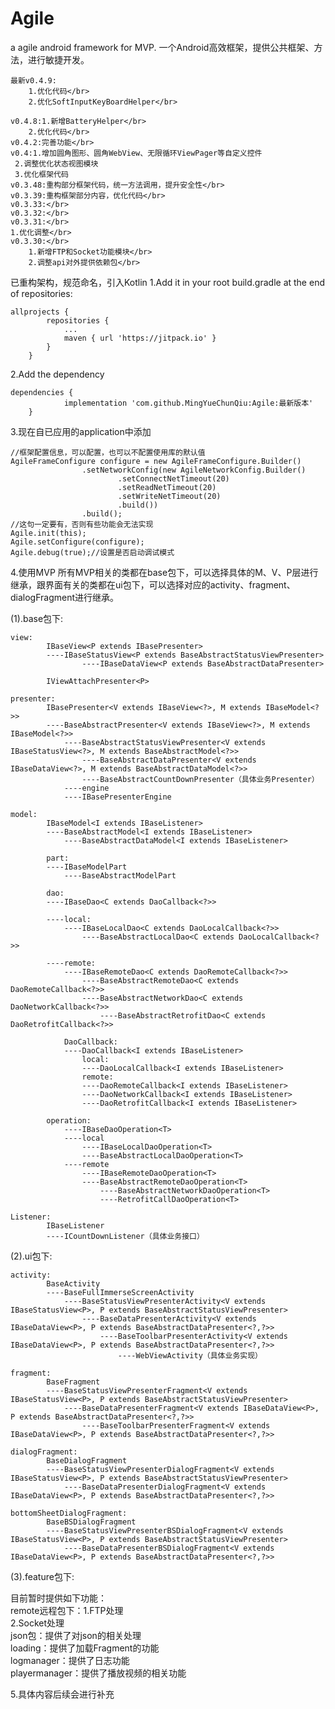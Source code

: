 # Agile
a agile android framework for MVP.
一个Android高效框架，提供公共框架、方法，进行敏捷开发。

    最新v0.4.9:
    	1.优化代码</br>
    	2.优化SoftInputKeyBoardHelper</br>
	
    v0.4.8:1.新增BatteryHelper</br>
    	2.优化代码</br>
    v0.4.2:完善功能</br>
    v0.4:1.增加圆角图形、圆角WebView、无限循环ViewPager等自定义控件
	 2.调整优化状态视图模块
	 3.优化框架代码
    v0.3.48:重构部分框架代码，统一方法调用，提升安全性</br>
    v0.3.39:重构框架部分内容，优化代码</br>
    v0.3.33:</br>
    v0.3.32:</br>
    v0.3.31:</br>
	1.优化调整</br>
    v0.3.30:</br>
    	1.新增FTP和Socket功能模块</br>
    	2.调整api对外提供依赖包</br>

已重构架构，规范命名，引入Kotlin
1.Add it in your root build.gradle at the end of repositories:
```
allprojects {
		repositories {
			...
			maven { url 'https://jitpack.io' }
		}
	}
```
2.Add the dependency
```
dependencies {
	        implementation 'com.github.MingYueChunQiu:Agile:最新版本'
	}
```

3.现在自已应用的application中添加
```
//框架配置信息，可以配置，也可以不配置使用库的默认值
AgileFrameConfigure configure = new AgileFrameConfigure.Builder()
                .setNetworkConfig(new AgileNetworkConfig.Builder()
                        .setConnectNetTimeout(20)
                        .setReadNetTimeout(20)
                        .setWriteNetTimeout(20)
                        .build())
                .build();
//这句一定要有，否则有些功能会无法实现
Agile.init(this);
Agile.setConfigure(configure);
Agile.debug(true);//设置是否启动调试模式
```
4.使用MVP
所有MVP相关的类都在base包下，可以选择具体的M、V、P层进行继承，跟界面有关的类都在ui包下，可以选择对应的activity、fragment、dialogFragment进行继承。

(1).base包下:

```
view:		
		IBaseView<P extends IBasePresenter>
	  	----IBaseStatusView<P extends BaseAbstractStatusViewPresenter>
	     	    ----IBaseDataView<P extends BaseAbstractDataPresenter>
		    
		IViewAttachPresenter<P>
	
presenter:	
		IBasePresenter<V extends IBaseView<?>, M extends IBaseModel<?>>
		----BaseAbstractPresenter<V extends IBaseView<?>, M extends IBaseModel<?>>
		    ----BaseAbstractStatusViewPresenter<V extends IBaseStatusView<?>, M extends BaseAbstractModel<?>>
		        ----BaseAbstractDataPresenter<V extends IBaseDataView<?>, M extends BaseAbstractDataModel<?>>
			    ----BaseAbstractCountDownPresenter（具体业务Presenter）
	        ----engine
		    ----IBasePresenterEngine
		    
model:		
		IBaseModel<I extends IBaseListener>
		----BaseAbstractModel<I extends IBaseListener>
		    ----BaseAbstractDataModel<I extends IBaseListener>
		
		part:
		----IBaseModelPart
		    ----BaseAbstractModelPart
		    
		dao:
		----IBaseDao<C extends DaoCallback<?>>
		
		----local:
		    ----IBaseLocalDao<C extends DaoLocalCallback<?>>
		        ----BaseAbstractLocalDao<C extends DaoLocalCallback<?>>
			
		----remote:
		    ----IBaseRemoteDao<C extends DaoRemoteCallback<?>>
		        ----BaseAbstractRemoteDao<C extends DaoRemoteCallback<?>>
			    ----BaseAbstractNetworkDao<C extends DaoNetworkCallback<?>>
			        ----BaseAbstractRetrofitDao<C extends DaoRetrofitCallback<?>>
			
			DaoCallback:
			----DaoCallback<I extends IBaseListener>
			    local:
			    ----DaoLocalCallback<I extends IBaseListener>
			    remote:
			    ----DaoRemoteCallback<I extends IBaseListener>
				----DaoNetworkCallback<I extends IBaseListener>
				----DaoRetrofitCallback<I extends IBaseListener>
			
		operation:
		    ----IBaseDaoOperation<T>
		    ----local
		        ----IBaseLocalDaoOperation<T>
			    ----BaseAbstractLocalDaoOperation<T>
		    ----remote
		        ----IBaseRemoteDaoOperation<T>
			    ----BaseAbstractRemoteDaoOperation<T>
			        ----BaseAbstractNetworkDaoOperation<T>
			        ----RetrofitCallDaoOperation<T>
				
Listener:
		IBaseListener
		----ICountDownListener（具体业务接口）
```

(2).ui包下:

```
activity:	
		BaseActivity
		----BaseFullImmerseScreenActivity
		    ----BaseStatusViewPresenterActivity<V extends IBaseStatusView<P>, P extends BaseAbstractStatusViewPresenter>
		        ----BaseDataPresenterActivity<V extends IBaseDataView<P>, P extends BaseAbstractDataPresenter<?,?>>
		            ----BaseToolbarPresenterActivity<V extends IBaseDataView<P>, P extends BaseAbstractDataPresenter<?,?>>
	        	        ----WebViewActivity（具体业务实现）
					
fragment:	
		BaseFragment
		----BaseStatusViewPresenterFragment<V extends IBaseStatusView<P>, P extends BaseAbstractStatusViewPresenter>
		    ----BaseDataPresenterFragment<V extends IBaseDataView<P>, P extends BaseAbstractDataPresenter<?,?>>
		        ----BaseToolbarPresenterFragment<V extends IBaseDataView<P>, P extends BaseAbstractDataPresenter<?,?>>
			
dialogFragment:	
		BaseDialogFragment
		----BaseStatusViewPresenterDialogFragment<V extends IBaseStatusView<P>, P extends BaseAbstractStatusViewPresenter>
		    ----BaseDataPresenterDialogFragment<V extends IBaseDataView<P>, P extends BaseAbstractDataPresenter<?,?>>
		
bottomSheetDialogFragment:	
		BaseBSDialogFragment
		----BaseStatusViewPresenterBSDialogFragment<V extends IBaseStatusView<P>, P extends BaseAbstractStatusViewPresenter>
		    ----BaseDataPresenterBSDialogFragment<V extends IBaseDataView<P>, P extends BaseAbstractDataPresenter<?,?>>
```

(3).feature包下:

目前暂时提供如下功能：&nbsp;</br>
        remote远程包下：1.FTP处理</br>
                       2.Socket处理</br>
	json包：提供了对json的相关处理</br>
	loading：提供了加载Fragment的功能</br>
	logmanager：提供了日志功能</br>
	playermanager：提供了播放视频的相关功能</br>
	
5.具体内容后续会进行补充
